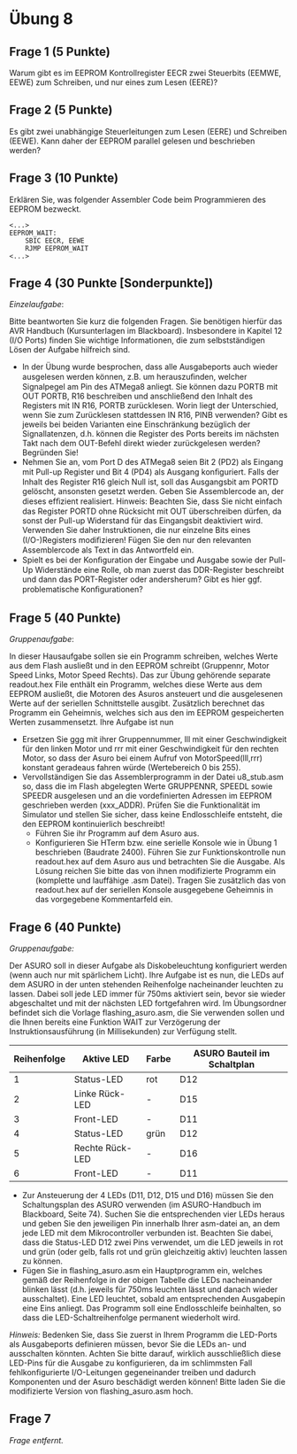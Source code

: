 # Übung 8
## Frage 1 (5 Punkte)

Warum gibt es im EEPROM Kontrollregister EECR zwei Steuerbits (EEMWE, EEWE) zum Schreiben, und nur eines zum Lesen (EERE)?

## Frage 2 (5 Punkte)

Es gibt zwei unabhängige Steuerleitungen zum Lesen (EERE) und Schreiben (EEWE). Kann daher der EEPROM parallel gelesen und beschrieben werden?

## Frage 3 (10 Punkte)

Erklären Sie, was folgender Assembler Code beim Programmieren des EEPROM bezweckt.
```
<...>
EEPROM_WAIT:
    SBIC EECR, EEWE
    RJMP EEPROM_WAIT
<...>
```
## Frage 4 (30 Punkte [Sonderpunkte])

*Einzelaufgabe*:

Bitte beantworten Sie kurz die folgenden Fragen. Sie benötigen hierfür das AVR Handbuch (Kursunterlagen im Blackboard). Insbesondere in Kapitel 12 (I/O Ports) finden Sie wichtige Informationen, die zum selbstständigen Lösen der Aufgabe hilfreich sind.
 
- In der Übung wurde besprochen, dass alle Ausgabeports auch wieder ausgelesen werden können, z.B. um herauszuﬁnden, welcher Signalpegel am Pin des ATMega8 anliegt. Sie können dazu PORTB mit OUT  PORTB,  R16 beschreiben und anschließend den Inhalt des Registers mit IN  R16,  PORTB zurücklesen. Worin liegt der Unterschied, wenn Sie zum Zurücklesen stattdessen IN  R16,  PINB verwenden? Gibt es jeweils bei beiden Varianten eine Einschränkung bezüglich der Signallatenzen, d.h. können die Register des Ports bereits im nächsten Takt nach dem OUT-Befehl direkt wieder zurückgelesen werden? Begründen Sie!
- Nehmen Sie an, vom Port D des ATMega8 seien Bit 2 (PD2) als Eingang mit Pull-up Register und Bit 4 (PD4) als Ausgang konﬁguriert. Falls der Inhalt des Register R16 gleich Null ist, soll das Ausgangsbit am PORTD gelöscht, ansonsten gesetzt werden. Geben Sie Assemblercode an, der dieses efﬁzient realisiert. Hinweis: Beachten Sie, dass Sie nicht einfach das Register PORTD ohne Rücksicht mit OUT überschreiben dürfen, da sonst der Pull-up Widerstand für das Eingangsbit deaktiviert wird. Verwenden Sie daher Instruktionen, die nur einzelne Bits eines (I/O-)Registers modiﬁzieren! Fügen Sie den nur den relevanten Assemblercode als Text in das Antwortfeld ein.
- Spielt es bei der Konﬁguration der Eingabe und Ausgabe sowie der Pull-Up Widerstände eine Rolle, ob man zuerst das DDR-Register beschreibt und dann das PORT-Register oder andersherum? Gibt es hier ggf. problematische Konﬁgurationen?
    
## Frage 5 (40 Punkte)

*Gruppenaufgabe*:

In dieser Hausaufgabe sollen sie ein Programm schreiben, welches Werte aus dem Flash ausließt und in den EEPROM schreibt (Gruppennr, Motor Speed Links, Motor Speed Rechts). Das zur Übung gehörende separate readout.hex File enthält ein Programm, welches diese Werte aus dem EEPROM ausließt, die Motoren des Asuros ansteuert und die ausgelesenen Werte auf der seriellen Schnittstelle ausgibt. Zusätzlich berechnet das Programm ein Geheimnis, welches sich aus den im EEPROM gespeicherten Werten zusammensetzt.
Ihre Aufgabe ist nun

- Ersetzen Sie ggg mit ihrer Gruppennummer, lll mit einer Geschwindigkeit für den linken Motor und rrr mit einer Geschwindigkeit für den rechten Motor, so dass der Asuro bei einem Aufruf von MotorSpeed(lll,rrr) konstant geradeaus fahren würde (Wertebereich 0 bis 255).
- Vervollständigen Sie das Assemblerprogramm in der Datei u8_stub.asm so, dass die im Flash abgelegten Werte GRUPPENNR, SPEEDL sowie SPEEDR ausgelesen und an die vordefinierten Adressen im EEPROM geschrieben werden (xxx_ADDR). Prüfen Sie die Funktionalität im Simulator und stellen Sie sicher, dass keine Endlosschleife entsteht, die den EEPROM kontinuierlich beschreibt!
    - Führen Sie ihr Programm auf dem Asuro aus.
    - Konfigurieren Sie HTerm bzw. eine serielle Konsole wie in Übung 1 beschrieben (Baudrate 2400). Führen Sie zur Funktionskontrolle nun readout.hex auf dem Asuro aus und betrachten Sie die Ausgabe.
Als Lösung reichen Sie bitte das von ihnen modifizierte Programm ein (komplette und lauffähige .asm Datei). Tragen Sie zusätzlich das von readout.hex auf der seriellen Konsole ausgegebene Geheimnis in das vorgegebene Kommentarfeld ein.

## Frage 6 (40 Punkte)

*Gruppenaufgabe:*
 
Der ASURO soll in dieser Aufgabe als Diskobeleuchtung konfiguriert werden (wenn auch nur mit spärlichem Licht). Ihre Aufgabe ist es nun, die LEDs auf dem ASURO in der unten stehenden Reihenfolge nacheinander leuchten zu lassen. Dabei soll jede LED immer für 750ms aktiviert sein, bevor sie wieder abgeschaltet und mit der nächsten LED fortgefahren wird. Im Übungsordner befindet sich die Vorlage flashing_asuro.asm, die Sie verwenden sollen und die Ihnen bereits eine Funktion WAIT zur Verzögerung der Instruktionsausführung (in Millisekunden) zur Verfügung stellt.


| Reihenfolge | Aktive LED      | Farbe | ASURO Bauteil im Schaltplan
| ----------- | --------------- | ----- | ---------------------------
| 1           | Status-LED      | rot   | D12
| 2           | Linke Rück-LED  | -     | D15
| 3           | Front-LED       | -     | D11
| 4           | Status-LED      | grün  | D12
| 5           | Rechte Rück-LED | -     | D16
| 6           | Front-LED       | -     | D11

- Zur Ansteuerung der 4 LEDs (D11, D12, D15 und D16) müssen Sie den Schaltungsplan des ASURO verwenden (im ASURO-Handbuch im Blackboard, Seite 74). Suchen Sie die entsprechenden vier LEDs heraus und geben Sie den jeweiligen Pin innerhalb Ihrer asm-datei an, an dem jede LED mit dem Mikrocontroller verbunden ist. Beachten Sie dabei, dass die Status-LED D12 zwei Pins verwendet, um die LED jeweils in rot und grün (oder gelb, falls rot und grün gleichzeitig aktiv) leuchten lassen zu können.
- Fügen Sie in flashing_asuro.asm ein Hauptprogramm ein, welches gemäß der Reihenfolge in der obigen Tabelle die LEDs nacheinander blinken lässt (d.h. jeweils für 750ms leuchten lässt und danach wieder ausschaltet). Eine LED leuchtet, sobald am entsprechenden Ausgabepin eine Eins anliegt. Das Programm soll eine Endlosschleife beinhalten, so dass die LED-Schaltreihenfolge permanent wiederholt wird.

*Hinweis:* Bedenken Sie, dass Sie zuerst in Ihrem Programm die LED-Ports als Ausgabeports definieren müssen, bevor Sie die LEDs an- und ausschalten könnten. Achten Sie bitte darauf, wirklich ausschließlich diese LED-Pins für die Ausgabe zu konfigurieren, da im schlimmsten Fall fehlkonfigurierte I/O-Leitungen gegeneinander treiben und dadurch Komponenten und der Asuro beschädigt werden können! Bitte laden Sie die modifizierte Version von flashing_asuro.asm hoch.

## Frage 7

*Frage entfernt.*
